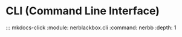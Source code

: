 # CLI (Command Line Interface)

::: mkdocs-click 
    :module: nerblackbox.cli
    :command: nerbb 
    :depth: 1

